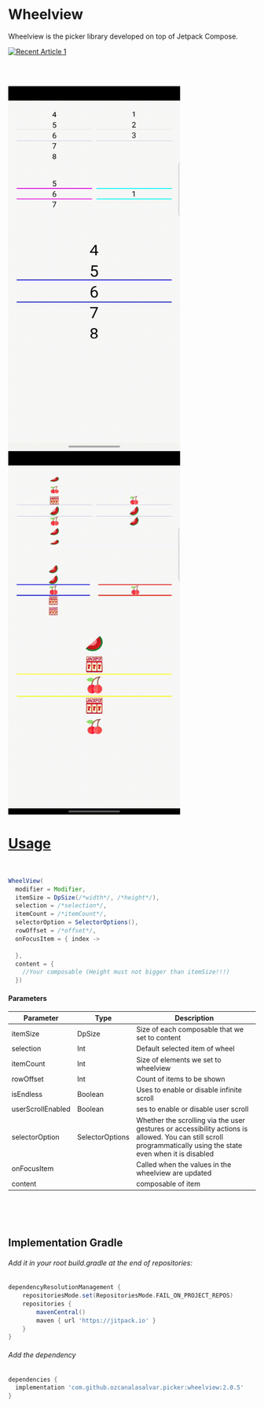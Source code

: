 # Wheelview
Wheelview is the picker library developed on top of Jetpack Compose.
<br>

<a target="_blank" href="https://github-readme-medium-recent-article.vercel.app/medium/@ozcanalasalvar/1"><img src="https://github-readme-medium-recent-article.vercel.app/medium/@ozcanalasalvar/1" alt="Recent Article 1"> 

<br>
<br>
<p align="start">
<img src="https://github.com/ozcanalasalvar/Wheelview/blob/main/art/textpicker.gif" width="350">
<img src="https://github.com/ozcanalasalvar/Wheelview/blob/main/art/imagepicker.gif" width="350">
</p>


# Usage

<br>

```java
WheelView(
  modifier = Modifier,
  itemSize = DpSize(/*width*/, /*height*/),
  selection = /*selection*/,
  itemCount = /*itemCount*/,
  selectorOption = SelectorOptions(),
  rowOffset = /*offset*/,
  onFocusItem = { index ->

  },
  content = {
    //Your composable (Height must not bigger than itemSize!!!)
  })
```

#### Parameters
Parameter | Type | Description
------ | ----- | --
itemSize | DpSize | Size of each composable that we set to content
selection | Int | Default selected item of wheel 
itemCount | Int | Size of elements we set to wheelview
rowOffset | Int | Count of items to be shown
isEndless | Boolean | Uses to enable or disable infinite scroll
userScrollEnabled | Boolean | ses to enable or disable user scroll 
selectorOption | SelectorOptions | Whether the scrolling via the user gestures or accessibility actions is allowed. You can still scroll programmatically using the state even when it is disabled
onFocusItem |  | Called when the values in the wheelview are updated
content |  | composable of item


<br>
<br>
<br>

## Implementation Gradle

###### Add it in your root build.gradle at the end of repositories:

```groovy
dependencyResolutionManagement {
	repositoriesMode.set(RepositoriesMode.FAIL_ON_PROJECT_REPOS)
	repositories {
		mavenCentral()
		maven { url 'https://jitpack.io' }
	}
}
```

###### Add the dependency

```groovy
dependencies {
  implementation 'com.github.ozcanalasalvar.picker:wheelview:2.0.5'
}
```
